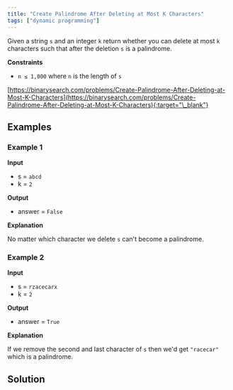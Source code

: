 ```yaml
---
title: "Create Palindrome After Deleting at Most K Characters"
tags: ["dynamic programming"]
---
```


Given a string `s` and an integer `k` return whether you can delete at most `k` characters such that after the deletion `s` is a palindrome.

**Constraints**

- `n ≤ 1,000` where `n` is the length of `s`

[https://binarysearch.com/problems/Create-Palindrome-After-Deleting-at-Most-K-Characters](https://binarysearch.com/problems/Create-Palindrome-After-Deleting-at-Most-K-Characters){:target="\_blank"}

## Examples

### Example 1

**Input**

- s = `abcd`
- k = `2`

**Output**

- answer = `False`

**Explanation**

No matter which character we delete `s` can't become a palindrome.

### Example 2

**Input**

- s = `rzacecarx`
- k = `2`

**Output**

- answer = `True`

**Explanation**

If we remove the second and last character of `s` then we'd get `"racecar"` which is a palindrome.

## Solution

<script src="https://gist.github.com/yaeba/16da7be5123724fcf6eccc25581cef5a.js?file=Create-Palindrome-After-Deleting-at-Most-K-Characters.cpp"></script>
